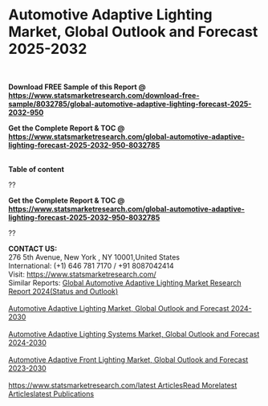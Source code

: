 <h1>Automotive Adaptive Lighting Market, Global Outlook and Forecast 2025-2032</h1><br/><p><strong>Download FREE Sample of this Report @ <a href="https://www.statsmarketresearch.com/download-free-sample/8032785/global-automotive-adaptive-lighting-forecast-2025-2032-950">https://www.statsmarketresearch.com/download-free-sample/8032785/global-automotive-adaptive-lighting-forecast-2025-2032-950</a></strong></p>

<div><b>Get the Complete Report & TOC @ <a href="https://www.statsmarketresearch.com/global-automotive-adaptive-lighting-forecast-2025-2032-950-8032785">https://www.statsmarketresearch.com/global-automotive-adaptive-lighting-forecast-2025-2032-950-8032785</a></b></div>

<p><br />
<b>Table of content</b></p>

<p>??</p>

<div><b>Get the Complete Report & TOC @ <a href="https://www.statsmarketresearch.com/global-automotive-adaptive-lighting-forecast-2025-2032-950-8032785">https://www.statsmarketresearch.com/global-automotive-adaptive-lighting-forecast-2025-2032-950-8032785</a></b></div>

<p>??</p>

<p><b>CONTACT US:</b><br />
276 5th Avenue, New York , NY 10001,United States<br />
International: (+1) 646 781 7170 / +91 8087042414<br />
Visit: <a href="https://www.statsmarketresearch.com/">https://www.statsmarketresearch.com/</a><br />
Similar Reports: <a href="https://www.statsmarketresearch.com/global-automotive-adaptive-lighting-forecast-2025-2032-950-8032785">Global Automotive Adaptive Lighting Market Research Report 2024(Status and Outlook)</a><br />
<br />
<a href="https://www.statsmarketresearch.com/global-automotive-adaptive-lighting-forecast-2025-2032-950-8032785">Automotive Adaptive Lighting Market, Global Outlook and Forecast 2024-2030</a><br />
<br />
<a href="https://www.statsmarketresearch.com/global-automotive-adaptive-lighting-forecast-2025-2032-950-8032785">Automotive Adaptive Lighting Systems Market, Global Outlook and Forecast 2024-2030</a><br />
<br />
<a href="https://www.statsmarketresearch.com/global-automotive-adaptive-lighting-forecast-2025-2032-950-8032785">Automotive Adaptive Front Lighting Market, Global Outlook and Forecast 2023-2030</a><br />
<br />
<a href="https://gyeongbokgung.com">https://www.statsmarketresearch.com/</a><a href="https://hallyeomaritime.com">latest Articles</a><a href="https://jingwansa.com">Read More</a><a href="https://nguoiviet.jp/">latest Articles</a><a href="https://www.intelmarketresearch.com/">latest Publications</a></p>
